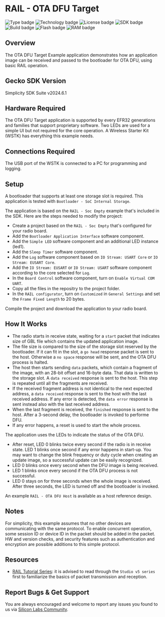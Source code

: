 # RAIL - OTA DFU Target

![Type badge](https://img.shields.io/badge/dynamic/json?url=https://raw.githubusercontent.com/SiliconLabs/application_examples_ci/master/proprietary_rail/rail_ota_dfu_target_common.json&label=Type&query=type&color=green)
![Technology badge](https://img.shields.io/badge/dynamic/json?url=https://raw.githubusercontent.com/SiliconLabs/application_examples_ci/master/proprietary_rail/rail_ota_dfu_target_common.json&label=Technology&query=technology&color=green)
![License badge](https://img.shields.io/badge/dynamic/json?url=https://raw.githubusercontent.com/SiliconLabs/application_examples_ci/master/proprietary_rail/rail_ota_dfu_target_common.json&label=License&query=license&color=green)
![SDK badge](https://img.shields.io/badge/dynamic/json?url=https://raw.githubusercontent.com/SiliconLabs/application_examples_ci/master/proprietary_rail/rail_ota_dfu_target_common.json&label=SDK&query=sdk&color=green)
![Build badge](https://img.shields.io/endpoint?url=https://raw.githubusercontent.com/SiliconLabs/application_examples_ci/master/proprietary_rail/rail_ota_dfu_target_build_status.json)
![Flash badge](https://img.shields.io/badge/dynamic/json?url=https://raw.githubusercontent.com/SiliconLabs/application_examples_ci/master/proprietary_rail/rail_ota_dfu_target_common.json&label=Flash&query=flash&color=blue)
![RAM badge](https://img.shields.io/badge/dynamic/json?url=https://raw.githubusercontent.com/SiliconLabs/application_examples_ci/master/proprietary_rail/rail_ota_dfu_target_common.json&label=RAM&query=ram&color=blue)
## Overview

The OTA DFU Target Example application demonstrates how an application image can be received and passed to the bootloader for OTA DFU, using basic RAIL operation.

## Gecko SDK Version

Simplicity SDK Suite v2024.6.1

## Hardware Required

The OTA DFU Target application is supported by every EFR32 generations and families that support proprietary software. Two LEDs are used for a simple UI but not required for the core operation. A Wireless Starter Kit (WSTK) has everything this example needs.

## Connections Required

The USB port of the WSTK is connected to a PC for programming and logging.

## Setup

A bootloader that supports at least one storage slot is required. This application is tested with `Bootloader - SoC Internal Storage`.

The application is based on the `RAIL - Soc Empty` example that's included in the SDK. Here are the steps needed to modify the project:

- Create a project based on the `RAIL - Soc Empty` that's configured for your radio board.
- Add the `Bootloader Application Interface` software component.
- Add the `Simple LED` software component and an additional LED instance (led1).
- Add the `Sleep Timer` software component.
- Add the `Log` software component based on `IO Stream: USART Core` or `IO Stream: EUSART Core`.
- Add the `IO Stream: EUSART` or `IO Stream: USART` software component according to the core selected for `Log`.
- In the `Board Control` software component, turn on `Enable Virtual COM UART`.
- Copy all the files in the repositry to the project folder.
- In the `RAIL configurator`, turn on `Customized` in `General Settings` and set the `Frame Fixed Length` to 20 bytes.

Compile the project and download the application to your radio board.

## How It Works

- The radio starts in receive state, waiting for a `start` packet that indicates size of GBL file which contains the updated application image.
- The file size is compared to the size of the storage slot reserved by the bootloader. If it can fit in the slot, a `go head` response packet is sent to the host. Otherwise a `no space` response will be sent, and the OTA DFU process is halted.
- The host then starts sending `data` packets, which contain a fragment of the image, with an 28-bit offset and 16-byte data. That data is written to the storage slot. A `data received` response is sent to the host. This step is repeated until all the fragments are received.
- If the received fragment address is not identical to the next expected address, a `data received` response is sent to the host with the last received address. If any error is detected, the `data error` response is sent instead also with the last received address.
- When the last fragment is received, the `finished` response is sent to the host. After a 3-second delay, the bootloader is invoked to performe DFU.
- If any error happens, a reset is used to start the whole process. 

The application uses the LEDs to indicate the status of the OTA DFU.
- After reset, LED 0 blinks twice every second if the radio is in receive state. LED 1 blinks
  once second if any error happens in start-up. You may want to change the blink frequency or duty
  cycle when creating an update image, so a successful update can be easily recognized.
- LED 0 blinks once every second when the DFU image is being received.
- LED 1 blinks once every second if the OTA DFU process is not successful.
- LED 0 stays on for three seconds when the whole image is received. After three seconds, 
  the LED is turned off and the bootloader is invoked.

An example `RAIL - OTA DFU Host` is available as a host reference design.

## Notes

For simplicity, this example assumes that no other devices are communicating with the same protocol. To enable concurrent operation, some session ID or device ID in the packet should be added in the packet. HW and version checks, and security features such as authentication and encryption are possible additions to this simple protocol.

## Resources

- [RAIL Tutorial
  Series](https://community.silabs.com/s/article/rail-tutorial-series?language=en_US): it is advised to read through the `Studio v5 series` first to familiarize the basics of packet transmission and reception.

## Report Bugs & Get Support

You are always encouraged and welcome to report any issues you found to us via [Silicon Labs Community](https://community.silabs.com/s/topic/0TO1M000000qHaKWAU/proprietary?language=en_US).
